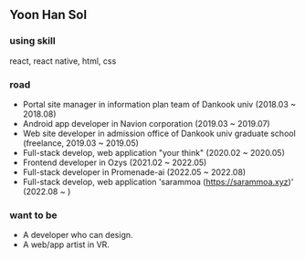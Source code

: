 ## Yoon Han Sol

### using skill

react, react native, html, css

### road

- Portal site manager in information plan team of Dankook univ (2018.03 ~ 2018.08)
- Android app developer in Navion corporation (2019.03 ~ 2019.07)
- Web site developer in admission office of Dankook univ graduate school (freelance, 2019.03 ~ 2019.05)
- Full-stack develop, web application "your think" (2020.02 ~ 2020.05)
- Frontend developer in Ozys (2021.02 ~ 2022.05)
- Full-stack developer in Promenade-ai (2022.05 ~ 2022.08)
- Full-stack develop, web application 'sarammoa (https://sarammoa.xyz)' (2022.08 ~ )

### want to be

- A developer who can design.
- A web/app artist in VR.
